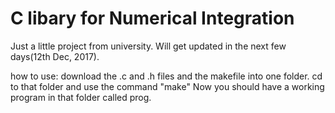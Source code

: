 # C libary for Numerical Integration

Just a little project from university. Will get updated in the next few days(12th Dec, 2017).

how to use: download the .c and .h files and the makefile into one folder. cd to that folder and use the command "make"
Now you should have a working program in that folder called prog.
